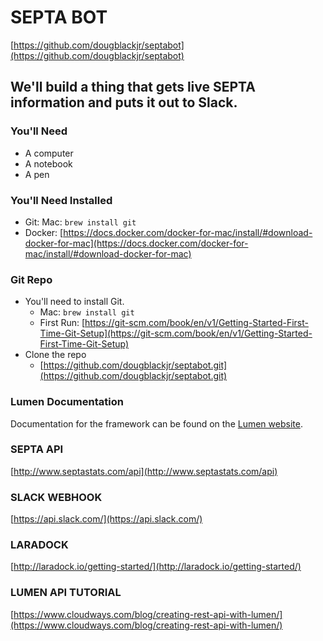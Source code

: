 # SEPTA BOT
[https://github.com/dougblackjr/septabot](https://github.com/dougblackjr/septabot)

## We'll build a thing that gets live SEPTA information and puts it out to Slack.

### You'll Need
+ A computer
+ A notebook
+ A pen

### You'll Need Installed
+ Git: Mac: `brew install git`
+ Docker: [https://docs.docker.com/docker-for-mac/install/#download-docker-for-mac](https://docs.docker.com/docker-for-mac/install/#download-docker-for-mac)

### Git Repo
+ You'll need to install Git.
    + Mac: `brew install git`
    + First Run: [https://git-scm.com/book/en/v1/Getting-Started-First-Time-Git-Setup](https://git-scm.com/book/en/v1/Getting-Started-First-Time-Git-Setup)
+ Clone the repo
    + [https://github.com/dougblackjr/septabot.git](https://github.com/dougblackjr/septabot.git)

### Lumen Documentation
Documentation for the framework can be found on the [Lumen website](http://lumen.laravel.com/docs).

### SEPTA API
[http://www.septastats.com/api](http://www.septastats.com/api)

### SLACK WEBHOOK
[https://api.slack.com/](https://api.slack.com/)

### LARADOCK
[http://laradock.io/getting-started/](http://laradock.io/getting-started/)

### LUMEN API TUTORIAL
[https://www.cloudways.com/blog/creating-rest-api-with-lumen/](https://www.cloudways.com/blog/creating-rest-api-with-lumen/)